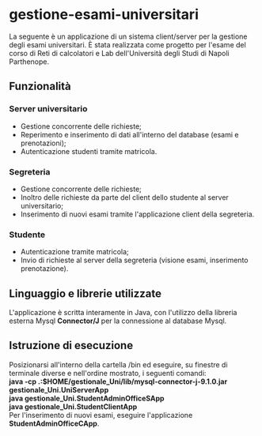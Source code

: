 # gestione-esami-universitari
La seguente è un applicazione di un sistema client/server per la gestione degli esami universitari. È stata realizzata come progetto per l'esame del corso di Reti di calcolatori e Lab dell'Università degli Studi di Napoli Parthenope.
## **Funzionalità**
### **Server universitario**
- Gestione concorrente delle richieste;
- Reperimento e inserimento di dati all'interno del database (esami e prenotazioni);
- Autenticazione studenti tramite matricola.
### **Segreteria**
- Gestione concorrente delle richieste;
- Inoltro delle richieste da parte del client dello studente al server universitario;
- Inserimento di nuovi esami tramite l'applicazione client della segreteria.
### **Studente**
- Autenticazione tramite matricola;
- Invio di richieste al server della segreteria (visione esami, inserimento prenotazione).
## **Linguaggio e librerie utilizzate**
L'applicazione è scritta interamente in Java, con l'utilizzo della libreria esterna Mysql **Connector/J** per la connessione al database Mysql.
## **Istruzione di esecuzione**
Posizionarsi all'interno della cartella /bin ed eseguire, su finestre di terminale diverse e nell'ordine mostrato, i seguenti comandi:  
**java -cp .:$HOME/gestionale_Uni/lib/mysql-connector-j-9.1.0.jar gestionale_Uni.UniServerApp**  
**java gestionale_Uni.StudentAdminOfficeSApp**  
**java gestionale_Uni.StudentClientApp**  
Per l'inserimento di nuovi esami, eseguire l'applicazione **StudentAdminOfficeCApp**.
